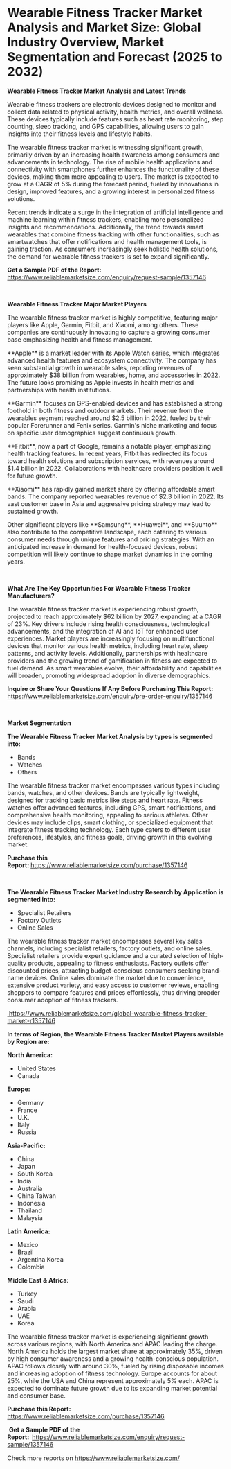 <p><h1>Wearable Fitness Tracker Market Analysis and Market Size: Global Industry Overview, Market Segmentation and Forecast (2025 to 2032)</h1></p><p><strong>Wearable Fitness Tracker Market Analysis and Latest Trends</strong></p>
<p><p>Wearable fitness trackers are electronic devices designed to monitor and collect data related to physical activity, health metrics, and overall wellness. These devices typically include features such as heart rate monitoring, step counting, sleep tracking, and GPS capabilities, allowing users to gain insights into their fitness levels and lifestyle habits.</p><p>The wearable fitness tracker market is witnessing significant growth, primarily driven by an increasing health awareness among consumers and advancements in technology. The rise of mobile health applications and connectivity with smartphones further enhances the functionality of these devices, making them more appealing to users. The market is expected to grow at a CAGR of 5% during the forecast period, fueled by innovations in design, improved features, and a growing interest in personalized fitness solutions.</p><p>Recent trends indicate a surge in the integration of artificial intelligence and machine learning within fitness trackers, enabling more personalized insights and recommendations. Additionally, the trend towards smart wearables that combine fitness tracking with other functionalities, such as smartwatches that offer notifications and health management tools, is gaining traction. As consumers increasingly seek holistic health solutions, the demand for wearable fitness trackers is set to expand significantly.</p></p>
<p><strong>Get a Sample PDF of the Report:&nbsp;</strong> <a href="https://www.reliablemarketsize.com/enquiry/request-sample/1357146?utm_campaign=3536&utm_medium=2&utm_source=Github&utm_content=ia&utm_term=04042025&utm_id=wearable-fitness-tracker">https://www.reliablemarketsize.com/enquiry/request-sample/1357146</a></p>
<p>&nbsp;</p>
<p><strong>Wearable Fitness Tracker Major Market Players</strong></p>
<p><p>The wearable fitness tracker market is highly competitive, featuring major players like Apple, Garmin, Fitbit, and Xiaomi, among others. These companies are continuously innovating to capture a growing consumer base emphasizing health and fitness management.</p><p>**Apple** is a market leader with its Apple Watch series, which integrates advanced health features and ecosystem connectivity. The company has seen substantial growth in wearable sales, reporting revenues of approximately $38 billion from wearables, home, and accessories in 2022. The future looks promising as Apple invests in health metrics and partnerships with health institutions.</p><p>**Garmin** focuses on GPS-enabled devices and has established a strong foothold in both fitness and outdoor markets. Their revenue from the wearables segment reached around $2.5 billion in 2022, fueled by their popular Forerunner and Fenix series. Garmin's niche marketing and focus on specific user demographics suggest continuous growth.</p><p>**Fitbit**, now a part of Google, remains a notable player, emphasizing health tracking features. In recent years, Fitbit has redirected its focus toward health solutions and subscription services, with revenues around $1.4 billion in 2022. Collaborations with healthcare providers position it well for future growth.</p><p>**Xiaomi** has rapidly gained market share by offering affordable smart bands. The company reported wearables revenue of $2.3 billion in 2022. Its vast customer base in Asia and aggressive pricing strategy may lead to sustained growth.</p><p>Other significant players like **Samsung**, **Huawei**, and **Suunto** also contribute to the competitive landscape, each catering to various consumer needs through unique features and pricing strategies. With an anticipated increase in demand for health-focused devices, robust competition will likely continue to shape market dynamics in the coming years.</p></p>
<p>&nbsp;</p>
<p><strong>What Are The Key Opportunities For Wearable Fitness Tracker Manufacturers?</strong></p>
<p><p>The wearable fitness tracker market is experiencing robust growth, projected to reach approximately $62 billion by 2027, expanding at a CAGR of 23%. Key drivers include rising health consciousness, technological advancements, and the integration of AI and IoT for enhanced user experiences. Market players are increasingly focusing on multifunctional devices that monitor various health metrics, including heart rate, sleep patterns, and activity levels. Additionally, partnerships with healthcare providers and the growing trend of gamification in fitness are expected to fuel demand. As smart wearables evolve, their affordability and capabilities will broaden, promoting widespread adoption in diverse demographics.</p></p>
<p><strong>Inquire or Share Your Questions If Any Before Purchasing This Report:</strong> <a href="https://www.reliablemarketsize.com/enquiry/pre-order-enquiry/1357146?utm_campaign=3536&utm_medium=2&utm_source=Github&utm_content=ia&utm_term=04042025&utm_id=wearable-fitness-tracker">https://www.reliablemarketsize.com/enquiry/pre-order-enquiry/1357146</a></p>
<p>&nbsp;</p>
<p><strong>Market Segmentation</strong></p>
<p><strong>The Wearable Fitness Tracker Market Analysis by types is segmented into:</strong></p>
<p><ul><li>Bands</li><li>Watches</li><li>Others</li></ul></p>
<p><p>The wearable fitness tracker market encompasses various types including bands, watches, and other devices. Bands are typically lightweight, designed for tracking basic metrics like steps and heart rate. Fitness watches offer advanced features, including GPS, smart notifications, and comprehensive health monitoring, appealing to serious athletes. Other devices may include clips, smart clothing, or specialized equipment that integrate fitness tracking technology. Each type caters to different user preferences, lifestyles, and fitness goals, driving growth in this evolving market.</p></p>
<p><strong>Purchase this Report:&nbsp;</strong><a href="https://www.reliablemarketsize.com/purchase/1357146?utm_campaign=3536&utm_medium=2&utm_source=Github&utm_content=ia&utm_term=04042025&utm_id=wearable-fitness-tracker">https://www.reliablemarketsize.com/purchase/1357146</a></p>
<p>&nbsp;</p>
<p><strong>The Wearable Fitness Tracker Market Industry Research by Application is segmented into:</strong></p>
<p><ul><li>Specialist Retailers</li><li>Factory Outlets</li><li>Online Sales</li></ul></p>
<p><p>The wearable fitness tracker market encompasses several key sales channels, including specialist retailers, factory outlets, and online sales. Specialist retailers provide expert guidance and a curated selection of high-quality products, appealing to fitness enthusiasts. Factory outlets offer discounted prices, attracting budget-conscious consumers seeking brand-name devices. Online sales dominate the market due to convenience, extensive product variety, and easy access to customer reviews, enabling shoppers to compare features and prices effortlessly, thus driving broader consumer adoption of fitness trackers.</p></p>
<p><a href="https://www.reliablemarketsize.com/global-wearable-fitness-tracker-market-r1357146?utm_campaign=3536&utm_medium=2&utm_source=Github&utm_content=ia&utm_term=04042025&utm_id=wearable-fitness-tracker">&nbsp;https://www.reliablemarketsize.com/global-wearable-fitness-tracker-market-r1357146</a></p>
<p><strong>In terms of Region, the Wearable Fitness Tracker Market Players available by Region are:</strong></p>
<p>
    <p> <strong> North America: </strong>
        <ul>
            <li>United States</li>
            <li>Canada</li>
        </ul>
        </p> 
    <p> <strong> Europe: </strong>
        <ul>
            <li>Germany</li>
            <li>France</li>
            <li>U.K.</li>
            <li>Italy</li>
            <li>Russia</li>
        </ul>
        </p> 
    <p> <strong> Asia-Pacific: </strong>
        <ul>
            <li>China</li>
            <li>Japan</li>
            <li>South Korea</li>
            <li>India</li>
            <li>Australia</li>
            <li>China Taiwan</li>
            <li>Indonesia</li>
            <li>Thailand</li>
            <li>Malaysia</li>
        </ul>
        </p> 
    <p> <strong> Latin America: </strong>
        <ul>
            <li>Mexico</li>
            <li>Brazil</li>
            <li>Argentina Korea</li>
            <li>Colombia</li>
        </ul>
        </p> 
    <p> <strong> Middle East & Africa: </strong>
        <ul>
            <li>Turkey</li>
            <li>Saudi</li>
            <li>Arabia</li>
            <li>UAE</li>
            <li>Korea</li>
        </ul>
    </p>
    </p>
<p><p>The wearable fitness tracker market is experiencing significant growth across various regions, with North America and APAC leading the charge. North America holds the largest market share at approximately 35%, driven by high consumer awareness and a growing health-conscious population. APAC follows closely with around 30%, fueled by rising disposable incomes and increasing adoption of fitness technology. Europe accounts for about 25%, while the USA and China represent approximately 5% each. APAC is expected to dominate future growth due to its expanding market potential and consumer base.</p></p>
<p><strong>Purchase this Report: </strong><a href="https://www.reliablemarketsize.com/purchase/1357146?utm_campaign=3536&utm_medium=2&utm_source=Github&utm_content=ia&utm_term=04042025&utm_id=wearable-fitness-tracker">https://www.reliablemarketsize.com/purchase/1357146</a></p>
<p>&nbsp;<strong>Get a Sample PDF of the Report:&nbsp;&nbsp;</strong><a href="https://www.reliablemarketsize.com/enquiry/request-sample/1357146?utm_campaign=3536&utm_medium=2&utm_source=Github&utm_content=ia&utm_term=04042025&utm_id=wearable-fitness-tracker">https://www.reliablemarketsize.com/enquiry/request-sample/1357146</a></p>
<p><strong></strong></p>
<p>Check more reports on <a href="https://www.reliablemarketsize.com/?utm_campaign=3536&utm_medium=2&utm_source=Github&utm_content=ia&utm_term=04042025&utm_id=wearable-fitness-tracker">https://www.reliablemarketsize.com/</a></p>